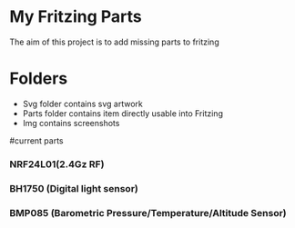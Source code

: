 # My Fritzing Parts
The aim of this project is to add missing parts to fritzing

# Folders
 - Svg folder contains svg artwork
 - Parts folder contains item directly usable into Fritzing
 - Img contains screenshots 

#current parts
### NRF24L01(2.4Gz RF)
### BH1750 (Digital light sensor)
### BMP085 (Barometric Pressure/Temperature/Altitude Sensor)

